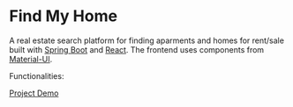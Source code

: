 # Find My Home

A real estate search platform for finding aparments and homes for rent/sale built with [Spring Boot](https://spring.io/projects/spring-boot) and [React](https://reactjs.org). The frontend uses components from [Material-UI](https://material-ui.com).

Functionalities:

  
[Project Demo](http://54.193.102.143:8080)

